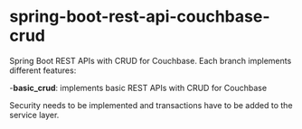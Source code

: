 # spring-boot-rest-api-couchbase-crud
Spring Boot REST APIs with CRUD for Couchbase. Each branch implements different features:

-**basic_crud**: implements basic REST APIs with CRUD for Couchbase

Security needs to be implemented and transactions have to be added to the service layer.
